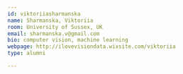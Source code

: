 ```yaml
---
id: viktoriiasharmanska
name: Sharmanska, Viktoriia
room: University of Sussex, UK
email: sharmanska.v@gmail.com
bio: computer vision, machine learning
webpage: http://ilovevisiondata.wixsite.com/viktoriia
type: alumni

---
```

